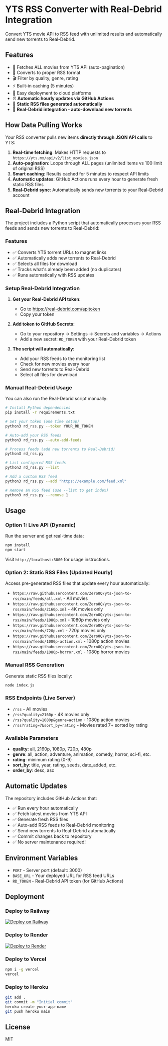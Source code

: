 # YTS RSS Converter with Real-Debrid Integration

Convert YTS movie API to RSS feed with unlimited results and automatically send new torrents to Real-Debrid.

## Features

- 📡 Fetches ALL movies from YTS API (auto-pagination)
- 📰 Converts to proper RSS format
- 🎬 Filter by quality, genre, rating
- ⚡ Built-in caching (5 minutes)
- 🚀 Easy deployment to cloud platforms
- ⏰ **Automatic hourly updates via GitHub Actions**
- 📁 **Static RSS files generated automatically**
- 🔄 **Real-Debrid integration - auto-download new torrents**

## How Data Pulling Works

Your RSS converter pulls new items **directly through JSON API calls** to YTS:

1. **Real-time fetching**: Makes HTTP requests to `https://yts.mx/api/v2/list_movies.json`
2. **Auto-pagination**: Loops through ALL pages (unlimited items vs 100 limit of original RSS)
3. **Smart caching**: Results cached for 5 minutes to respect API limits
4. **Automatic updates**: GitHub Actions runs every hour to generate fresh static RSS files
5. **Real-Debrid sync**: Automatically sends new torrents to your Real-Debrid account

## Real-Debrid Integration

The project includes a Python script that automatically processes your RSS feeds and sends new torrents to Real-Debrid:

### Features
- ✅ Converts YTS torrent URLs to magnet links
- ✅ Automatically adds new torrents to Real-Debrid
- ✅ Selects all files for download
- ✅ Tracks what's already been added (no duplicates)
- ✅ Runs automatically with RSS updates

### Setup Real-Debrid Integration

1. **Get your Real-Debrid API token:**
   - Go to https://real-debrid.com/apitoken
   - Copy your token

2. **Add token to GitHub Secrets:**
   - Go to your repository → Settings → Secrets and variables → Actions
   - Add a new secret: `RD_TOKEN` with your Real-Debrid token

3. **The script will automatically:**
   - Add your RSS feeds to the monitoring list
   - Check for new movies every hour
   - Send new torrents to Real-Debrid
   - Select all files for download

### Manual Real-Debrid Usage

You can also run the Real-Debrid script manually:

```bash
# Install Python dependencies
pip install -r requirements.txt

# Set your token (one time setup)
python3 rd_rss.py --token YOUR_RD_TOKEN

# Auto-add your RSS feeds
python3 rd_rss.py --auto-add-feeds

# Process feeds (add new torrents to Real-Debrid)
python3 rd_rss.py

# List configured RSS feeds
python3 rd_rss.py --list

# Add a custom RSS feed
python3 rd_rss.py --add "https://example.com/feed.xml"

# Remove an RSS feed (use --list to get index)
python3 rd_rss.py --remove 1
```

## Usage

### Option 1: Live API (Dynamic)
Run the server and get real-time data:
```bash
npm install
npm start
```

Visit `http://localhost:3000` for usage instructions.

### Option 2: Static RSS Files (Updated Hourly)
Access pre-generated RSS files that update every hour automatically:

- `https://raw.githubusercontent.com/Zero0Q/yts-json-to-rss/main/feeds/all.xml` - All movies
- `https://raw.githubusercontent.com/Zero0Q/yts-json-to-rss/main/feeds/2160p.xml` - 4K movies only
- `https://raw.githubusercontent.com/Zero0Q/yts-json-to-rss/main/feeds/1080p.xml` - 1080p movies only
- `https://raw.githubusercontent.com/Zero0Q/yts-json-to-rss/main/feeds/720p.xml` - 720p movies only
- `https://raw.githubusercontent.com/Zero0Q/yts-json-to-rss/main/feeds/1080p-action.xml` - 1080p action movies
- `https://raw.githubusercontent.com/Zero0Q/yts-json-to-rss/main/feeds/1080p-horror.xml` - 1080p horror movies

### Manual RSS Generation
Generate static RSS files locally:
```bash
node index.js
```

### RSS Endpoints (Live Server)

- `/rss` - All movies
- `/rss?quality=2160p` - 4K movies only
- `/rss?quality=1080p&genre=action` - 1080p action movies
- `/rss?rating=7&sort_by=rating` - Movies rated 7+ sorted by rating

### Available Parameters

- **quality**: all, 2160p, 1080p, 720p, 480p
- **genre**: all, action, adventure, animation, comedy, horror, sci-fi, etc.
- **rating**: minimum rating (0-9)
- **sort_by**: title, year, rating, seeds, date_added, etc.
- **order_by**: desc, asc

## Automatic Updates

The repository includes GitHub Actions that:
- ✅ Run every hour automatically
- ✅ Fetch latest movies from YTS API
- ✅ Generate fresh RSS files
- ✅ Auto-add RSS feeds to Real-Debrid monitoring
- ✅ Send new torrents to Real-Debrid automatically
- ✅ Commit changes back to repository
- ✅ No server maintenance required!

## Environment Variables

- `PORT` - Server port (default: 3000)
- `BASE_URL` - Your deployed URL for RSS feed URLs
- `RD_TOKEN` - Real-Debrid API token (for GitHub Actions)

## Deployment

### Deploy to Railway
[![Deploy on Railway](https://railway.app/button.svg)](https://railway.app/template/your-template)

### Deploy to Render
[![Deploy to Render](https://render.com/images/deploy-to-render-button.svg)](https://render.com/deploy)

### Deploy to Vercel
```bash
npm i -g vercel
vercel
```

### Deploy to Heroku
```bash
git add .
git commit -m "Initial commit"
heroku create your-app-name
git push heroku main
```

## License

MIT